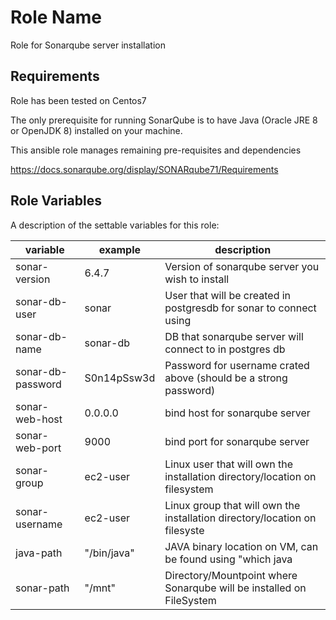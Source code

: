 Role Name
=========

Role for Sonarqube server installation

Requirements
------------

Role has been tested on Centos7

The only prerequisite for running SonarQube is to have Java (Oracle JRE 8 or OpenJDK 8) installed on your machine.

This ansible role manages remaining pre-requisites and dependencies

https://docs.sonarqube.org/display/SONARqube71/Requirements

Role Variables
--------------

A description of the settable variables for this role:

|   variable           |  example       |   description
|   -----------------  |  -----------   |   -----------
|   sonar-version      |  6.4.7         |   Version of sonarqube server you wish to install       
|   sonar-db-user      |  sonar         |   User that will be created in postgresdb for sonar to connect using
|   sonar-db-name      |  sonar-db      |   DB that sonarqube server will connect to in postgres db
|   sonar-db-password  |  S0n14pSsw3d   |   Password for username crated above (should be a strong password)  
|   sonar-web-host     |  0.0.0.0       |   bind host for sonarqube server
|   sonar-web-port     |  9000          |   bind port for sonarqube server
|   sonar-group        |  ec2-user      |   Linux user that will own the installation directory/location on filesystem
|   sonar-username     |  ec2-user      |   Linux group that will own the installation directory/location on filesyste
|   java-path          |  "/bin/java"   |   JAVA binary location on VM, can be found using "which java
|   sonar-path         |  "/mnt"        |   Directory/Mountpoint where Sonarqube will be installed on FileSystem  